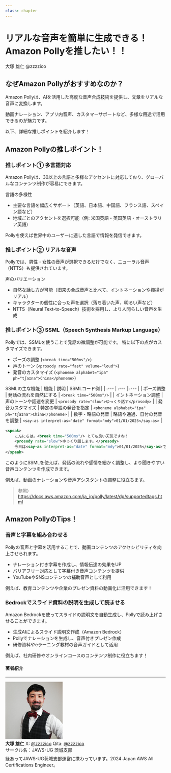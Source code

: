```yaml
---
class: chapter
---
```


# リアルな音声を簡単に生成できる！Amazon Pollyを推したい！！

<div class="flush-right">
大塚 雄仁 @zzzzico
</div>

## なぜAmazon Pollyがおすすめなのか？
Amazon Pollyは、AIを活用した高度な音声合成技術を提供し、文章をリアルな音声に変換します。

動画ナレーション、アプリ内音声、カスタマーサポートなど、多様な用途で活用できるのが魅力です。

以下、詳細な推しポイントを紹介します！

## Amazon Pollyの推しポイント！
### 推しポイント① 多言語対応
Amazon Pollyは、30以上の言語と多様なアクセントに対応しており、グローバルなコンテンツ制作が容易にできます。

言語の多様性
* 主要な言語を幅広くサポート（英語、日本語、中国語、フランス語、スペイン語など）
* 地域ごとのアクセントを選択可能（例: 米国英語・英国英語・オーストラリア英語）

Pollyを使えば世界中のユーザーに適した言語で情報を発信できます。

### 推しポイント② リアルな音声
Pollyでは、男性・女性の音声が選択できるだけでなく、ニューラル音声（NTTS）も提供されています。

声のバリエーション
* 自然な話し方が可能（旧来の合成音声と比べて、イントネーションや抑揚がリアル）
* キャラクターの個性に合った声を選択（落ち着いた声、明るい声など）
* NTTS（Neural Text-to-Speech）技術を採用し、より人間らしい音声を生成

### 推しポイント③ SSML（Speech Synthesis Markup Language）
Pollyでは、SSMLを使うことで発話の微調整が可能です。 特に以下の点がカスタマイズできます。

* ポーズの調整 (`<break time="500ms"/>`)
* 声のトーン (`<prosody rate="fast" volume="loud">`)
* 発音のカスタマイズ (`<phoneme alphabet="ipa" ph="tʃaɪna">China</phoneme>`)

SSMLの主な機能
| 機能 | 説明 | SSMLコード例 |
| :--- | :--- | :--- |
| ポーズ調整 | 発話の流れを自然にする | `<break time="500ms"/>` |
| イントネーション調整 | 声のトーンや話速を変更 | `<prosody rate="slow">ゆっくり話す</prosody>` |
| 発音カスタマイズ | 特定の単語の発音を指定 | `<phoneme alphabet="ipa" ph="tʃaɪna">China</phoneme>` |
| 数字・略語の発音 | 略語や通過、日付の発音を調整 | `<say-as interpret-as="date" format="mdy">01/01/2025</say-as>` |

```xml
<speak>
    こんにちは。<break time="500ms"/> とても良い天気ですね！
    <prosody rate="slow">ゆっくり話します。</prosody>
    今日は<say-as interpret-as="date" format="mdy">01/01/2025</say-as>です。
</speak>
```
このようにSSMLを使えば、発話の流れや感情を細かく調整し、より聞きやすい音声コンテンツを作成できます。

例えば、動画のナレーションや音声アシスタントの調整に役立ちます。

> 参照）
> https://docs.aws.amazon.com/ja_jp/polly/latest/dg/supportedtags.html

## Amazon PollyのTips！
### 音声と字幕を組み合わせる
Pollyの音声と字幕を活用することで、動画コンテンツのアクセシビリティを向上させられます。

* ナレーション付き字幕を作成し、情報伝達の効果をUP
* バリアフリー対応として字幕付き音声コンテンツを提供
* YouTubeやSNSコンテンツの補助音声として利用

例えば、教育コンテンツや企業のプレゼン資料の動画化に活用できます！

### Bedrockでスライド資料の説明を生成して読ませる
Amazon Bedrockを使ってスライドの説明文を自動生成し、Pollyで読み上げさせることができます。

* 生成AIによるスライド説明文作成（Amazon Bedrock）
* Pollyでナレーションを生成し、音声付きプレゼン作成
* 研修資料やeラーニング教材の音声ガイドとして活用

例えば、社内研修やオンラインコースのコンテンツ制作に役立ちます！

#### 著者紹介

---

<div class="author-profile">
    <img src="images/otsuka.png">
    <div>
        <div>
            <b>大塚 雄仁</b>
            X: <a href="https://x.com/zzzzico">@zzzzico</a>
            Qita: <a href="https://qiita.com/zzzzico/">@zzzzico</a>
        </div>
        <div>
            サークル名：JAWS-UG 茨城支部
        </div>
    </div>
</div>
<p style="margin-top: 0.5em; margin-bottom: 2em;">
縁あってJAWS-UG茨城支部運営に携わっています。2024 Japan AWS All Certifications Engineer。
</p>
